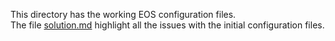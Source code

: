 This directory has the working EOS configuration files.  
The file [solution.md](solution.md) highlight all the issues with the initial configuration files.   

